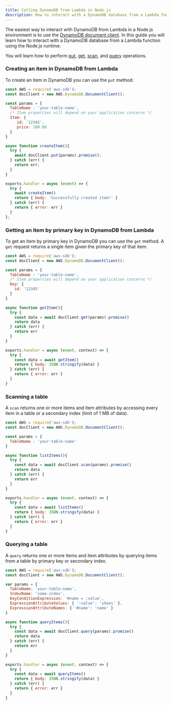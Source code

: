 ```yaml
---
title: Calling DynamoDB from Lambda in Node.js
description: How to interact with a DynamoDB database from a Lambda function in Node.js
---
```


The easiest way to interact with DynamoDB from Lambda in a Node.js environment is to use the [DynamoDB document client](https://docs.aws.amazon.com/AWSJavaScriptSDK/latest/AWS/DynamoDB/DocumentClient.html). In this guide you will learn how to interact with a DynamoDB database from a Lambda function using the Node.js runtime.

You will learn how to perform [put](https://docs.aws.amazon.com/AWSJavaScriptSDK/latest/AWS/DynamoDB/DocumentClient.html#put-property), [get](https://docs.aws.amazon.com/AWSJavaScriptSDK/latest/AWS/DynamoDB/DocumentClient.html#get-property), [scan](https://docs.aws.amazon.com/AWSJavaScriptSDK/latest/AWS/DynamoDB/DocumentClient.html#scan-property), and [query](https://docs.aws.amazon.com/AWSJavaScriptSDK/latest/AWS/DynamoDB/DocumentClient.html#query-property) operations.

### Creating an item in DynamoDB from Lambda

To create an item in DynamoDB you can use the `put` method:

```js
const AWS = require('aws-sdk');
const docClient = new AWS.DynamoDB.DocumentClient();

const params = {
  TableName : 'your-table-name',
  /* Item properties will depend on your application concerns */
  Item: {
     id: '12345',
     price: 100.00
  }
}

async function createItem(){
  try {
    await docClient.put(params).promise();
  } catch (err) {
    return err;
  }
}

exports.handler = async (event) => {
  try {
    await createItem()
    return { body: 'Successfully created item!' }
  } catch (err) {
    return { error: err }
  }
};
```

### Getting an item by primary key in DynamoDB from Lambda

To get an item by primary key in DynamoDB you can use the `get` method. A `get` request returns a single item given the primary key of that item:

```js
const AWS = require('aws-sdk');
const docClient = new AWS.DynamoDB.DocumentClient();

const params = {
  TableName : 'your-table-name',
  /* Item properties will depend on your application concerns */
  Key: {
    id: '12345'
  }
}

async function getItem(){
  try {
    const data = await docClient.get(params).promise()
    return data
  } catch (err) {
    return err
  }
}

exports.handler = async (event, context) => {
  try {
    const data = await getItem()
    return { body: JSON.stringify(data) }
  } catch (err) {
    return { error: err }
  }
}
```

### Scanning a table

A `scan` returns one or more items and item attributes by accessing every item in a table or a secondary index (limit of 1 MB of data).

```js
const AWS = require('aws-sdk');
const docClient = new AWS.DynamoDB.DocumentClient();

const params = {
  TableName : 'your-table-name'
}

async function listItems(){
  try {
    const data = await docClient.scan(params).promise()
    return data
  } catch (err) {
    return err
  }
}

exports.handler = async (event, context) => {
  try {
    const data = await listItems()
    return { body: JSON.stringify(data) }
  } catch (err) {
    return { error: err }
  }
}
```

### Querying a table

A `query` returns one or more items and item attributes by querying items from a table by primary key or secondary index.

```js
const AWS = require('aws-sdk');
const docClient = new AWS.DynamoDB.DocumentClient();

var params = {
  TableName: 'your-table-name',
  IndexName: 'some-index',
  KeyConditionExpression: '#name = :value',
  ExpressionAttributeValues: { ':value': 'shoes' },
  ExpressionAttributeNames: { '#name': 'name' }
}

async function queryItems(){
  try {
    const data = await docClient.query(params).promise()
    return data
  } catch (err) {
    return err
  }
}

exports.handler = async (event, context) => {
  try {
    const data = await queryItems()
    return { body: JSON.stringify(data) }
  } catch (err) {
    return { error: err }
  }
}
```